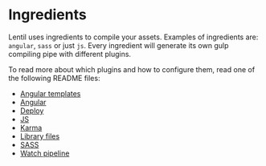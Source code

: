 # Ingredients

Lentil uses ingredients to compile your assets. Examples of ingredients are: `angular`, `sass` or just `js`. Every ingredient will generate its own gulp compiling pipe with different plugins.

To read more about which plugins and how to configure them, read one of the following README files:

* [Angular templates](ingredients/angular-templates.md)
* [Angular](ingredients/angular.md)
* [Deploy](ingredients/deploy.md)
* [JS](ingredients/js.md)
* [Karma](ingredients/karma.md)
* [Library files](ingredients/libs.md)
* [SASS](ingredients/sass.md)
* [Watch pipeline](ingredients/watch.md)
